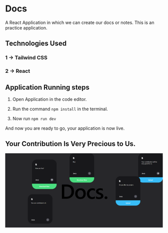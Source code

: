 # Docs

A React Application in which we can create our docs or notes. This is an practice application.

## Technologies Used

### 1 -> Tailwind CSS

### 2 -> React

## Application Running steps

1. Open Application in the code editor.

3. Run the command `npm install` in the terminal.
4. Now run `npm run dev`

And now you are ready to go, your application is now live.

## Your Contribution Is Very Precious to Us.

![Logo](logo.png)
